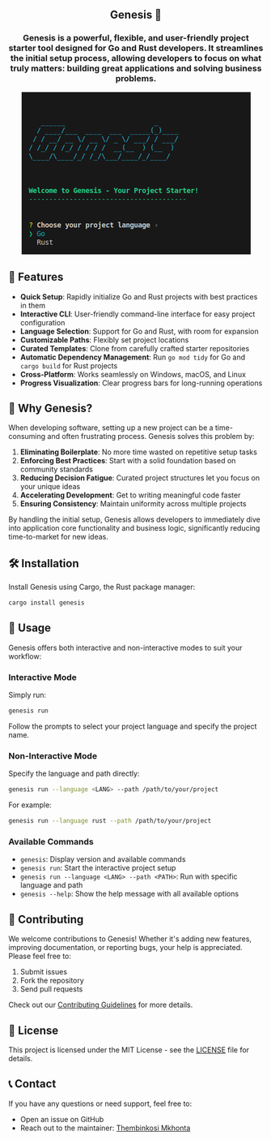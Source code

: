 <h2 align="center">Genesis 🌱</h1>
<h3 align="center">Genesis is a powerful, flexible, and user-friendly project starter tool designed for Go and Rust developers. It streamlines the initial setup process, allowing developers to focus on what truly matters: building great applications and solving business problems.</h3>

<p align="center">
    <img src="./src/genesis.png" alt="genesis" />
</p>

## 🌟 Features

- **Quick Setup**: Rapidly initialize Go and Rust projects with best practices in them
- **Interactive CLI**: User-friendly command-line interface for easy project configuration
- **Language Selection**: Support for Go and Rust, with room for expansion
- **Customizable Paths**: Flexibly set project locations
- **Curated Templates**: Clone from carefully crafted starter repositories
- **Automatic Dependency Management**: Run `go mod tidy` for Go and `cargo build` for Rust projects
- **Cross-Platform**: Works seamlessly on Windows, macOS, and Linux
- **Progress Visualization**: Clear progress bars for long-running operations

## 🚀 Why Genesis?

When developing software, setting up a new project can be a time-consuming and often frustrating process. Genesis solves this problem by:

1. **Eliminating Boilerplate**: No more time wasted on repetitive setup tasks
2. **Enforcing Best Practices**: Start with a solid foundation based on community standards
3. **Reducing Decision Fatigue**: Curated project structures let you focus on your unique ideas
4. **Accelerating Development**: Get to writing meaningful code faster
5. **Ensuring Consistency**: Maintain uniformity across multiple projects

By handling the initial setup, Genesis allows developers to immediately dive into application core functionality and business logic, significantly reducing time-to-market for new ideas.

## 🛠 Installation

Install Genesis using Cargo, the Rust package manager:

```bash
cargo install genesis
```

## 📘 Usage

Genesis offers both interactive and non-interactive modes to suit your workflow:

### Interactive Mode

Simply run:

```bash
genesis run
```

Follow the prompts to select your project language and specify the project name.

### Non-Interactive Mode

Specify the language and path directly:

```bash
genesis run --language <LANG> --path /path/to/your/project
```

For example:
```bash
genesis run --language rust --path /path/to/your/project
```

### Available Commands

- `genesis`: Display version and available commands
- `genesis run`: Start the interactive project setup
- `genesis run --language <LANG> --path <PATH>`: Run with specific language and path
- `genesis --help`: Show the help message with all available options

<!-- ## 🏗 Project Templates

Genesis uses the following starter templates:

- Go: [go-project-starter](https://github.com/ThembinkosiThemba/go-project-starter.git)
- Rust: [rust-project-starter](https://github.com/ThembinkosiThemba/rust-project-starter.git)

These templates are carefully made to provide a solid starting point for your projects, incorporating best practices and common dependencies. -->

## 🤝 Contributing

We welcome contributions to Genesis! Whether it's adding new features, improving documentation, or reporting bugs, your help is appreciated. Please feel free to:

1. Submit issues
2. Fork the repository
3. Send pull requests

Check out our [Contributing Guidelines](CONTRIBUTING.md) for more details.

## 📄 License

This project is licensed under the MIT License - see the [LICENSE](LICENSE) file for details.

<!-- ## 🙏 Acknowledgments

- Thanks to all contributors who have helped shape Genesis
- Inspired by various project starter tools in the Go and Rust ecosystems -->

## 📞 Contact

If you have any questions or need support, feel free to:

- Open an issue on GitHub
- Reach out to the maintainer: [Thembinkosi Mkhonta](https://github.com/ThembinkosiThemba)
